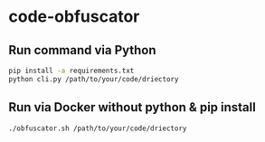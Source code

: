 # code-obfuscator

## Run command via Python

```bash 
pip install -a requirements.txt
python cli.py /path/to/your/code/driectory
```

## Run via Docker without python & pip install

```bash
./obfuscator.sh /path/to/your/code/driectory
```